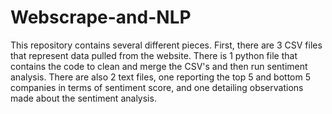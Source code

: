 # Webscrape-and-NLP

This repository contains several different pieces. First, there are 3 CSV files that represent data pulled from the website. There is 1 python file that contains the code to clean and merge the CSV's and then run sentiment analysis. There are also 2 text files, one reporting the top 5 and bottom 5 companies in terms of sentiment score, and one detailing observations made about the sentiment analysis.
